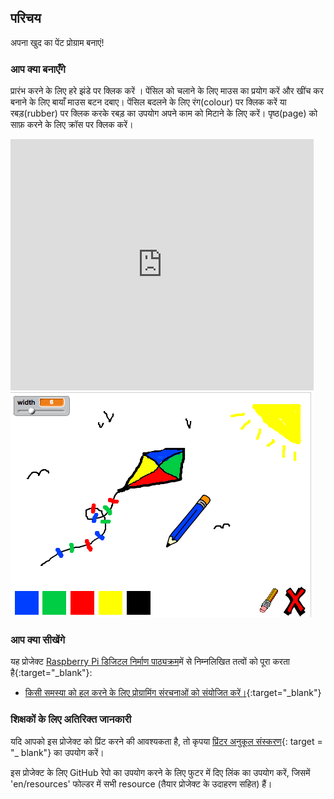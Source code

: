 ## परिचय

अपना खुद का पेंट प्रोग्राम बनाएं!

### आप क्या बनाएँगे

प्रारंभ करने के लिए हरे झंडे पर क्लिक करें । पेंसिल को चलाने के लिए माउस का प्रयोग करें और खींच कर बनाने के लिए बायाँ माउस बटन दबाए। पेंसिल बदलने के लिए रंग(colour) पर क्लिक करें या रबड़(rubber) पर क्लिक करके रबड़ का उपयोग अपने काम को मिटाने के लिए करें। पृष्ठ(page) को साफ़ करने के लिए क्रॉस पर क्लिक करें।

<div class="scratch-preview">
  <iframe allowtransparency="true" width="485" height="402" src="https://scratch.mit.edu/projects/embed/63473366/?autostart=false" frameborder="0"></iframe>
  <img src="images/paint-final.png">
</div>

### आप क्या सीखेंगे

यह प्रोजेक्ट [Raspberry Pi डिजिटल निर्माण पाठ्यक्रम](http://rpf.io/curriculum)में से निम्नलिखित तत्वों को पूरा करता है{:target="_blank"}:

+ [ किसी समस्या को हल करने के लिए प्रोग्रामिंग संरचनाओं को संयोजित करें।](https://www.raspberrypi.org/curriculum/programming/builder){:target="_blank"}

### शिक्षकों के लिए अतिरिक्त जानकारी

यदि आपको इस प्रोजेक्ट को प्रिंट करने की आवश्यकता है, तो कृपया [प्रिंटर अनुकूल संस्करण](https://projects.raspberrypi.org/en/projects/paint-box/print){: target = "_ blank"} का उपयोग करें।

इस प्रोजेक्ट के लिए GitHub रेपो का उपयोग करने के लिए फुटर में दिए लिंक का उपयोग करें, जिसमें 'en/resources' फोल्डर में सभी resource (तैयार प्रोजेक्ट के उदाहरण सहित) हैं।